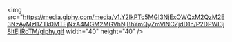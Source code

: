 <img src="https://media.giphy.com/media/v1.Y2lkPTc5MGI3NjExOWQxM2QzM2E3NzAyMzI1ZTk0MTFjNzA4MGM2MGVhNjBhYmQyZmVlNCZjdD1n/P2DPWI3j8ItEjiRoTM/giphy.gif width="40" height="40" />
